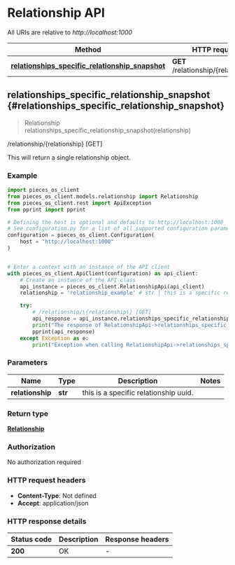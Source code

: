 # Relationship API

All URIs are relative to *http://localhost:1000*

Method | HTTP request
------------- | -------------
[**relationships_specific_relationship_snapshot**](RelationshipApi#relationships_specific_relationship_snapshot) | **GET** /relationship/\{relationship\}


## **relationships_specific_relationship_snapshot** {#relationships_specific_relationship_snapshot}
> Relationship relationships_specific_relationship_snapshot(relationship)

/relationship/\{relationship\} [GET]

This will return a single relationship object.

### Example


```python
import pieces_os_client
from pieces_os_client.models.relationship import Relationship
from pieces_os_client.rest import ApiException
from pprint import pprint

# Defining the host is optional and defaults to http://localhost:1000
# See configuration.py for a list of all supported configuration parameters.
configuration = pieces_os_client.Configuration(
    host = "http://localhost:1000"
)


# Enter a context with an instance of the API client
with pieces_os_client.ApiClient(configuration) as api_client:
    # Create an instance of the API class
    api_instance = pieces_os_client.RelationshipApi(api_client)
    relationship = 'relationship_example' # str | this is a specific relationship uuid.

    try:
        # /relationship/\{relationship\} [GET]
        api_response = api_instance.relationships_specific_relationship_snapshot(relationship)
        print("The response of RelationshipApi->relationships_specific_relationship_snapshot:\n")
        pprint(api_response)
    except Exception as e:
        print("Exception when calling RelationshipApi->relationships_specific_relationship_snapshot: %s\n" % e)
```



### Parameters


Name | Type | Description  | Notes
------------- | ------------- | ------------- | -------------
 **relationship** | **str**| this is a specific relationship uuid. | 

### Return type

[**Relationship**](../models/Relationship)

### Authorization

No authorization required

### HTTP request headers

 - **Content-Type**: Not defined
 - **Accept**: application/json

### HTTP response details

| Status code | Description | Response headers |
|-------------|-------------|------------------|
**200** | OK |  -  |



